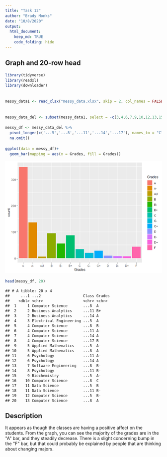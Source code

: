 ```yaml
---
title: "Task 12"
author: "Brady Monks"
date: "10/8/2020"
output: 
  html_document:
    keep_md: TRUE
    code_folding: hide
---
```


## Graph and 20-row head


```r
library(tidyverse)
library(readxl)
library(downloader)


messy_data1 <- read_xlsx("messy_data.xlsx", skip = 2, col_names = FALSE)


messy_data_del <- subset(messy_data1, select = -c(3,4,6,7,9,10,12,13,15,16) ) 

messy_df <- messy_data_del %>%
  pivot_longer(c('...5','...8','...11','...14','...17'), names_to = "Class",values_to = "Grades") %>%
  na.omit()

ggplot(data = messy_df)+
  geom_bar(mapping = aes(x = Grades, fill = Grades))
```

![](Task-12_files/figure-html/unnamed-chunk-1-1.png)<!-- -->

```r
head(messy_df, 20)
```

```
## # A tibble: 20 x 4
##     ...1 ...2                   Class Grades
##    <dbl> <chr>                  <chr> <chr> 
##  1     1 Computer Science       ...8  A     
##  2     2 Business Analytics     ...11 B+    
##  3     2 Business Analytics     ...14 A     
##  4     3 Electrical Engineering ...5  A     
##  5     4 Computer Science       ...8  B-    
##  6     4 Computer Science       ...11 A-    
##  7     4 Computer Science       ...14 A     
##  8     4 Computer Science       ...17 B     
##  9     5 Applied Mathematics    ...5  A-    
## 10     5 Applied Mathematics    ...8  A     
## 11     6 Psychology             ...11 A-    
## 12     6 Psychology             ...14 A     
## 13     7 Software Engineering   ...8  B-    
## 14     8 Psychology             ...11 B-    
## 15     9 Biochemistry           ...5  A-    
## 16    10 Computer Science       ...8  C     
## 17    11 Data Science           ...5  B     
## 18    11 Data Science           ...11 B-    
## 19    12 Computer Science       ...5  B-    
## 20    13 Computer Science       ...8  A
```

## Description

It appears as though the classes are having a positive affect on the students. From the graph, you can see the majority of the grades are in the "A" bar, and they steadily decrease. There is a slight concerning bump in the "F" bar, but that could probably be explained by people that are thinking about changing majors. 
